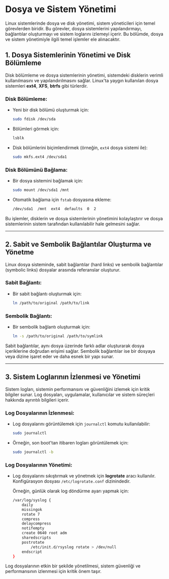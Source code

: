 # Dosya ve Sistem Yönetimi

Linux sistemlerinde dosya ve disk yönetimi, sistem yöneticileri için temel görevlerden biridir. Bu görevler, dosya sistemlerini yapılandırmayı, bağlantılar oluşturmayı ve sistem loglarını izlemeyi içerir. Bu bölümde, dosya ve sistem yönetimiyle ilgili temel işlemler ele alınacaktır.

## 1. Dosya Sistemlerinin Yönetimi ve Disk Bölümleme

Disk bölümleme ve dosya sistemlerinin yönetimi, sistemdeki disklerin verimli kullanılmasını ve yapılandırılmasını sağlar. Linux'ta yaygın kullanılan dosya sistemleri **ext4**, **XFS**, **btrfs** gibi türlerdir.

### Disk Bölümleme:
- Yeni bir disk bölümü oluşturmak için:
  ```bash
  sudo fdisk /dev/sda
  ```

- Bölümleri görmek için:
  ```bash
  lsblk
  ```

- Disk bölümlerini biçimlendirmek (örneğin, `ext4` dosya sistemi ile):
  ```bash
  sudo mkfs.ext4 /dev/sda1
  ```

### Disk Bölümünü Bağlama:
- Bir dosya sistemini bağlamak için:
  ```bash
  sudo mount /dev/sda1 /mnt
  ```

- Otomatik bağlama için `fstab` dosyasına ekleme:
  ```bash
  /dev/sda1  /mnt  ext4  defaults  0  2
  ```

Bu işlemler, disklerin ve dosya sistemlerinin yönetimini kolaylaştırır ve dosya sistemlerinin sistem tarafından kullanılabilir hale gelmesini sağlar.

---

## 2. Sabit ve Sembolik Bağlantılar Oluşturma ve Yönetme

Linux dosya sisteminde, sabit bağlantılar (hard links) ve sembolik bağlantılar (symbolic links) dosyalar arasında referanslar oluşturur.

### Sabit Bağlantı:
- Bir sabit bağlantı oluşturmak için:
  ```bash
  ln /path/to/original /path/to/link
  ```

### Sembolik Bağlantı:
- Bir sembolik bağlantı oluşturmak için:
  ```bash
  ln -s /path/to/original /path/to/symlink
  ```

Sabit bağlantılar, aynı dosya üzerinde farklı adlar oluşturarak dosya içeriklerine doğrudan erişimi sağlar. Sembolik bağlantılar ise bir dosyaya veya dizine işaret eder ve daha esnek bir yapı sunar.

---

## 3. Sistem Loglarının İzlenmesi ve Yönetimi

Sistem logları, sistemin performansını ve güvenliğini izlemek için kritik bilgiler sunar. Log dosyaları, uygulamalar, kullanıcılar ve sistem süreçleri hakkında ayrıntılı bilgileri içerir.

### Log Dosyalarının İzlenmesi:
- Log dosyalarını görüntülemek için `journalctl` komutu kullanılabilir:
  ```bash
  sudo journalctl
  ```

- Örneğin, son boot'tan itibaren logları görüntülemek için:
  ```bash
  sudo journalctl -b
  ```

### Log Dosyalarının Yönetimi:
- Log dosyalarını sıkıştırmak ve yönetmek için **logrotate** aracı kullanılır. Konfigürasyon dosyası `/etc/logrotate.conf` dizinindedir.
  
  Örneğin, günlük olarak log döndürme ayarı yapmak için:
  ```bash
  /var/log/syslog {
      daily
      missingok
      rotate 7
      compress
      delaycompress
      notifempty
      create 0640 root adm
      sharedscripts
      postrotate
          /etc/init.d/rsyslog rotate > /dev/null
      endscript
  }
  ```

Log dosyalarının etkin bir şekilde yönetilmesi, sistem güvenliği ve performansının izlenmesi için kritik önem taşır.
